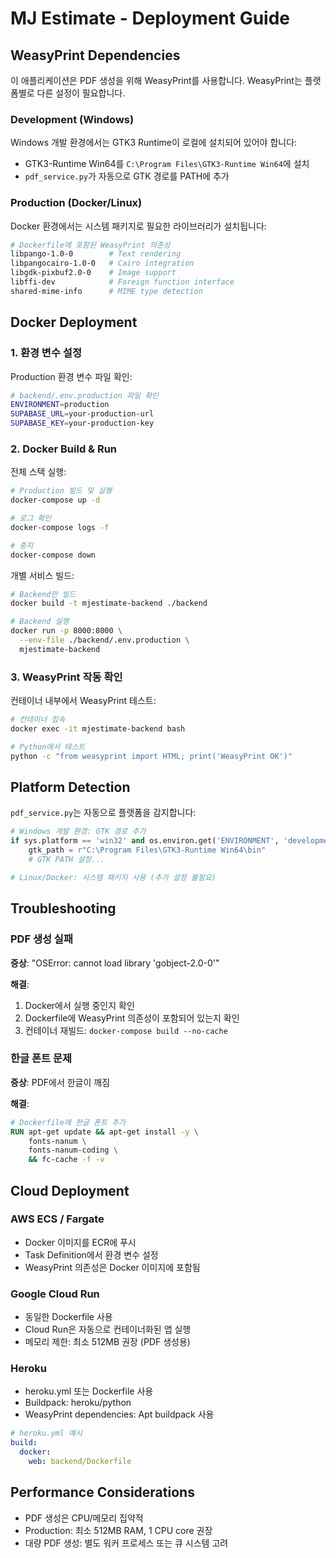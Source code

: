 # MJ Estimate - Deployment Guide

## WeasyPrint Dependencies

이 애플리케이션은 PDF 생성을 위해 WeasyPrint를 사용합니다. WeasyPrint는 플랫폼별로 다른 설정이 필요합니다.

### Development (Windows)

Windows 개발 환경에서는 GTK3 Runtime이 로컬에 설치되어 있어야 합니다:
- GTK3-Runtime Win64를 `C:\Program Files\GTK3-Runtime Win64`에 설치
- `pdf_service.py`가 자동으로 GTK 경로를 PATH에 추가

### Production (Docker/Linux)

Docker 환경에서는 시스템 패키지로 필요한 라이브러리가 설치됩니다:

```dockerfile
# Dockerfile에 포함된 WeasyPrint 의존성
libpango-1.0-0        # Text rendering
libpangocairo-1.0-0   # Cairo integration
libgdk-pixbuf2.0-0    # Image support
libffi-dev            # Foreign function interface
shared-mime-info      # MIME type detection
```

## Docker Deployment

### 1. 환경 변수 설정

Production 환경 변수 파일 확인:
```bash
# backend/.env.production 파일 확인
ENVIRONMENT=production
SUPABASE_URL=your-production-url
SUPABASE_KEY=your-production-key
```

### 2. Docker Build & Run

전체 스택 실행:
```bash
# Production 빌드 및 실행
docker-compose up -d

# 로그 확인
docker-compose logs -f

# 중지
docker-compose down
```

개별 서비스 빌드:
```bash
# Backend만 빌드
docker build -t mjestimate-backend ./backend

# Backend 실행
docker run -p 8000:8000 \
  --env-file ./backend/.env.production \
  mjestimate-backend
```

### 3. WeasyPrint 작동 확인

컨테이너 내부에서 WeasyPrint 테스트:
```bash
# 컨테이너 접속
docker exec -it mjestimate-backend bash

# Python에서 테스트
python -c "from weasyprint import HTML; print('WeasyPrint OK')"
```

## Platform Detection

`pdf_service.py`는 자동으로 플랫폼을 감지합니다:

```python
# Windows 개발 환경: GTK 경로 추가
if sys.platform == 'win32' and os.environ.get('ENVIRONMENT', 'development') == 'development':
    gtk_path = r"C:\Program Files\GTK3-Runtime Win64\bin"
    # GTK PATH 설정...

# Linux/Docker: 시스템 패키지 사용 (추가 설정 불필요)
```

## Troubleshooting

### PDF 생성 실패

**증상**: "OSError: cannot load library 'gobject-2.0-0'"

**해결**:
1. Docker에서 실행 중인지 확인
2. Dockerfile에 WeasyPrint 의존성이 포함되어 있는지 확인
3. 컨테이너 재빌드: `docker-compose build --no-cache`

### 한글 폰트 문제

**증상**: PDF에서 한글이 깨짐

**해결**:
```dockerfile
# Dockerfile에 한글 폰트 추가
RUN apt-get update && apt-get install -y \
    fonts-nanum \
    fonts-nanum-coding \
    && fc-cache -f -v
```

## Cloud Deployment

### AWS ECS / Fargate
- Docker 이미지를 ECR에 푸시
- Task Definition에서 환경 변수 설정
- WeasyPrint 의존성은 Docker 이미지에 포함됨

### Google Cloud Run
- 동일한 Dockerfile 사용
- Cloud Run은 자동으로 컨테이너화된 앱 실행
- 메모리 제한: 최소 512MB 권장 (PDF 생성용)

### Heroku
- heroku.yml 또는 Dockerfile 사용
- Buildpack: heroku/python
- WeasyPrint dependencies: Apt buildpack 사용

```yaml
# heroku.yml 예시
build:
  docker:
    web: backend/Dockerfile
```

## Performance Considerations

- PDF 생성은 CPU/메모리 집약적
- Production: 최소 512MB RAM, 1 CPU core 권장
- 대량 PDF 생성: 별도 워커 프로세스 또는 큐 시스템 고려
